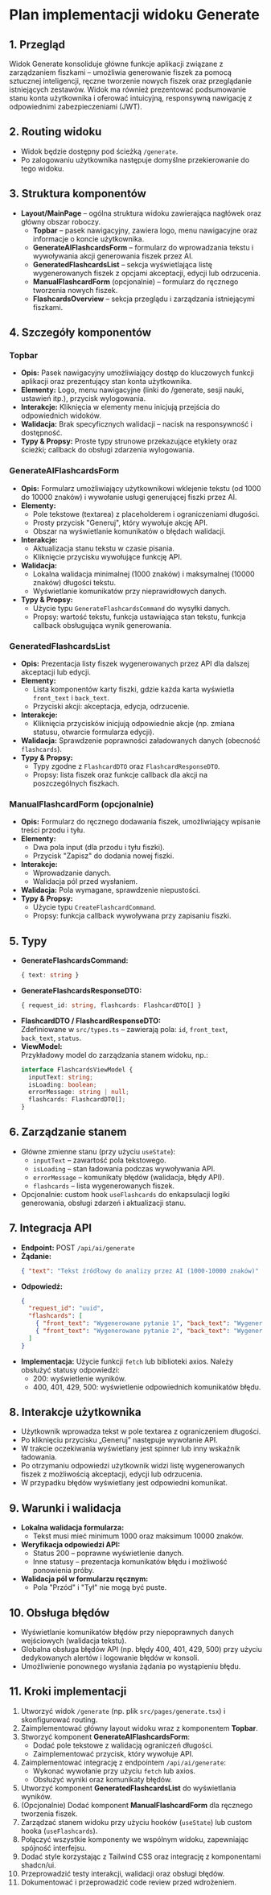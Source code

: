 # Plan implementacji widoku Generate

## 1. Przegląd
Widok Generate konsoliduje główne funkcje aplikacji związane z zarządzaniem fiszkami – umożliwia generowanie fiszek za pomocą sztucznej inteligencji, ręczne tworzenie nowych fiszek oraz przeglądanie istniejących zestawów. Widok ma również prezentować podsumowanie stanu konta użytkownika i oferować intuicyjną, responsywną nawigację z odpowiednimi zabezpieczeniami (JWT).

## 2. Routing widoku
- Widok będzie dostępny pod ścieżką `/generate`.
- Po zalogowaniu użytkownika następuje domyślne przekierowanie do tego widoku.

## 3. Struktura komponentów
- **Layout/MainPage** – ogólna struktura widoku zawierająca nagłówek oraz główny obszar roboczy.
  - **Topbar** – pasek nawigacyjny, zawiera logo, menu nawigacyjne oraz informacje o koncie użytkownika.
  - **GenerateAIFlashcardsForm** – formularz do wprowadzania tekstu i wywoływania akcji generowania fiszek przez AI.
  - **GeneratedFlashcardsList** – sekcja wyświetlająca listę wygenerowanych fiszek z opcjami akceptacji, edycji lub odrzucenia.
  - **ManualFlashcardForm** (opcjonalnie) – formularz do ręcznego tworzenia nowych fiszek.
  - **FlashcardsOverview** – sekcja przeglądu i zarządzania istniejącymi fiszkami.

## 4. Szczegóły komponentów
### Topbar
- **Opis:** Pasek nawigacyjny umożliwiający dostęp do kluczowych funkcji aplikacji oraz prezentujący stan konta użytkownika.
- **Elementy:** Logo, menu nawigacyjne (linki do /generate, sesji nauki, ustawień itp.), przycisk wylogowania.
- **Interakcje:** Kliknięcia w elementy menu inicjują przejścia do odpowiednich widoków.
- **Walidacja:** Brak specyficznych walidacji – nacisk na responsywność i dostępność.
- **Typy & Propsy:** Proste typy strunowe przekazujące etykiety oraz ścieżki; callback do obsługi zdarzenia wylogowania.

### GenerateAIFlashcardsForm
- **Opis:** Formularz umożliwiający użytkownikowi wklejenie tekstu (od 1000 do 10000 znaków) i wywołanie usługi generującej fiszki przez AI.
- **Elementy:** 
  - Pole tekstowe (textarea) z placeholderem i ograniczeniami długości.
  - Prosty przycisk "Generuj", który wywołuje akcję API.
  - Obszar na wyświetlanie komunikatów o błędach walidacji.
- **Interakcje:** 
  - Aktualizacja stanu tekstu w czasie pisania.
  - Kliknięcie przycisku wywołujące funkcję API.
- **Walidacja:** 
  - Lokalna walidacja minimalnej (1000 znaków) i maksymalnej (10000 znaków) długości tekstu.
  - Wyświetlanie komunikatów przy nieprawidłowych danych.
- **Typy & Propsy:** 
  - Użycie typu `GenerateFlashcardsCommand` do wysyłki danych.
  - Propsy: wartość tekstu, funkcja ustawiająca stan tekstu, funkcja callback obsługująca wynik generowania.

### GeneratedFlashcardsList
- **Opis:** Prezentacja listy fiszek wygenerowanych przez API dla dalszej akceptacji lub edycji.
- **Elementy:** 
  - Lista komponentów karty fiszki, gdzie każda karta wyświetla `front_text` i `back_text`.
  - Przyciski akcji: akceptacja, edycja, odrzucenie.
- **Interakcje:** 
  - Kliknięcia przycisków inicjują odpowiednie akcje (np. zmiana statusu, otwarcie formularza edycji).
- **Walidacja:** Sprawdzenie poprawności załadowanych danych (obecność `flashcards`).
- **Typy & Propsy:** 
  - Typy zgodne z `FlashcardDTO` oraz `FlashcardResponseDTO`.
  - Propsy: lista fiszek oraz funkcje callback dla akcji na poszczególnych fiszkach.

### ManualFlashcardForm (opcjonalnie)
- **Opis:** Formularz do ręcznego dodawania fiszek, umożliwiający wpisanie treści przodu i tyłu.
- **Elementy:** 
  - Dwa pola input (dla przodu i tyłu fiszki).
  - Przycisk "Zapisz" do dodania nowej fiszki.
- **Interakcje:** 
  - Wprowadzanie danych.
  - Walidacja pól przed wysłaniem.
- **Walidacja:** Pola wymagane, sprawdzenie niepustości.
- **Typy & Propsy:** 
  - Użycie typu `CreateFlashcardCommand`.
  - Propsy: funkcja callback wywoływana przy zapisaniu fiszki.

## 5. Typy
- **GenerateFlashcardsCommand:**  
  ```typescript
  { text: string }
  ```
- **GenerateFlashcardsResponseDTO:**  
  ```typescript
  { request_id: string, flashcards: FlashcardDTO[] }
  ```
- **FlashcardDTO / FlashcardResponseDTO:**  
  Zdefiniowane w `src/types.ts` – zawierają pola: `id`, `front_text`, `back_text`, `status`.
- **ViewModel:**  
  Przykładowy model do zarządzania stanem widoku, np.:
  ```typescript
  interface FlashcardsViewModel {
    inputText: string;
    isLoading: boolean;
    errorMessage: string | null;
    flashcards: FlashcardDTO[];
  }
  ```

## 6. Zarządzanie stanem
- Główne zmienne stanu (przy użyciu `useState`):
  - `inputText` – zawartość pola tekstowego.
  - `isLoading` – stan ładowania podczas wywoływania API.
  - `errorMessage` – komunikaty błędów (walidacja, błędy API).
  - `flashcards` – lista wygenerowanych fiszek.
- Opcjonalnie: custom hook `useFlashcards` do enkapsulacji logiki generowania, obsługi zdarzeń i aktualizacji stanu.

## 7. Integracja API
- **Endpoint:** POST `/api/ai/generate`
- **Żądanie:**  
  ```json
  { "text": "Tekst źródłowy do analizy przez AI (1000-10000 znaków)" }
  ```
- **Odpowiedź:**  
  ```json
  {
    "request_id": "uuid",
    "flashcards": [
      { "front_text": "Wygenerowane pytanie 1", "back_text": "Wygenerowana odpowiedź 1", "status": "w trakcie edycji" },
      { "front_text": "Wygenerowane pytanie 2", "back_text": "Wygenerowana odpowiedź 2", "status": "w trakcie edycji" }
    ]
  }
  ```
- **Implementacja:** Użycie funkcji `fetch` lub biblioteki axios. Należy obsłużyć statusy odpowiedzi:
  - 200: wyświetlenie wyników.
  - 400, 401, 429, 500: wyświetlenie odpowiednich komunikatów błędu.

## 8. Interakcje użytkownika
- Użytkownik wprowadza tekst w pole textarea z ograniczeniem długości.
- Po kliknięciu przycisku „Generuj” następuje wywołanie API.
- W trakcie oczekiwania wyświetlany jest spinner lub inny wskaźnik ładowania.
- Po otrzymaniu odpowiedzi użytkownik widzi listę wygenerowanych fiszek z możliwością akceptacji, edycji lub odrzucenia.
- W przypadku błędów wyświetlany jest odpowiedni komunikat.

## 9. Warunki i walidacja
- **Lokalna walidacja formularza:**  
  - Tekst musi mieć minimum 1000 oraz maksimum 10000 znaków.
- **Weryfikacja odpowiedzi API:**  
  - Status 200 – poprawne wyświetlenie danych.
  - Inne statusy – prezentacja komunikatów błędu i możliwość ponowienia próby.
- **Walidacja pól w formularzu ręcznym:**  
  - Pola "Przód" i "Tył" nie mogą być puste.

## 10. Obsługa błędów
- Wyświetlanie komunikatów błędów przy niepoprawnych danych wejściowych (walidacja tekstu).
- Globalna obsługa błędów API (np. błędy 400, 401, 429, 500) przy użyciu dedykowanych alertów i logowanie błędów w konsoli.
- Umożliwienie ponownego wysłania żądania po wystąpieniu błędu.

## 11. Kroki implementacji
1. Utworzyć widok `/generate` (np. plik `src/pages/generate.tsx`) i skonfigurować routing.
2. Zaimplementować główny layout widoku wraz z komponentem **Topbar**.
3. Stworzyć komponent **GenerateAIFlashcardsForm**:
   - Dodać pole tekstowe z walidacją ograniczeń długości.
   - Zaimplementować przycisk, który wywołuje API.
4. Zaimplementować integrację z endpointem `/api/ai/generate`:
   - Wykonać wywołanie przy użyciu `fetch` lub axios.
   - Obsłużyć wyniki oraz komunikaty błędów.
5. Utworzyć komponent **GeneratedFlashcardsList** do wyświetlania wyników.
6. (Opcjonalnie) Dodać komponent **ManualFlashcardForm** dla ręcznego tworzenia fiszek.
7. Zarządzać stanem widoku przy użyciu hooków (`useState`) lub custom hooka (`useFlashcards`).
8. Połączyć wszystkie komponenty we wspólnym widoku, zapewniając spójność interfejsu.
9. Dodać style korzystając z Tailwind CSS oraz integrację z komponentami shadcn/ui.
10. Przeprowadzić testy interakcji, walidacji oraz obsługi błędów.
11. Dokumentować i przeprowadzić code review przed wdrożeniem.
